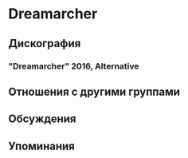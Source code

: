 # Dreamarcher



## Дискография

### "Dreamarcher" 2016, Alternative




## Отношения с другими группами


## Обсуждения


## Упоминания


